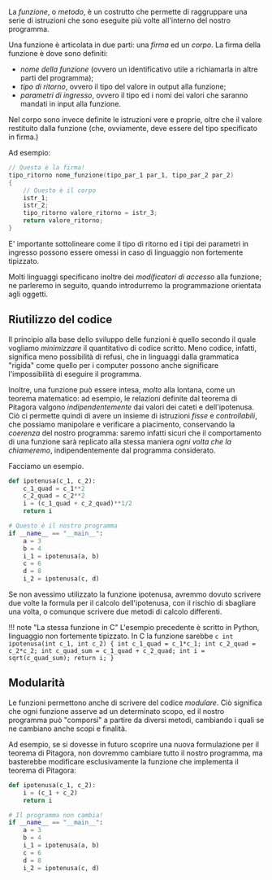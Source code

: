 La *funzione*, o *metodo*, è un costrutto che permette di raggruppare una serie di istruzioni che sono eseguite più volte all'interno del nostro programma.

Una funzione è articolata in due parti: una *firma* ed un *corpo*. La firma della funzione è dove sono definiti:

* *nome della funzione* (ovvero un identificativo utile a richiamarla in altre parti del programma);
* *tipo di ritorno*, ovvero il tipo del valore in output alla funzione;
* *parametri di ingresso*, ovvero il tipo ed i nomi dei valori che saranno mandati in input alla funzione.

Nel corpo sono invece definite le istruzioni vere e proprie, oltre che il valore restituito dalla funzione (che, ovviamente, deve essere del tipo specificato in firma.)

Ad esempio:

```c
// Questa è la firma!
tipo_ritorno nome_funzione(tipo_par_1 par_1, tipo_par_2 par_2)
{
	// Questo è il corpo
	istr_1;
	istr_2;
	tipo_ritorno valore_ritorno = istr_3;
	return valore_ritorno;
}
```

E' importante sottolineare come il tipo di ritorno ed i tipi dei parametri in ingresso possono essere omessi in caso di linguaggio non fortemente tipizzato.

Molti linguaggi specificano inoltre dei *modificatori di accesso* alla funzione; ne parleremo in seguito, quando introdurremo la programmazione orientata agli oggetti.

## Riutilizzo del codice

Il principio alla base dello sviluppo delle funzioni è quello secondo il quale vogliamo *minimizzare* il quantitativo di codice scritto. Meno codice, infatti, significa meno possibilità di refusi, che in linguaggi dalla grammatica "rigida" come quello per i computer possono anche significare l'impossibilità di eseguire il programma.

Inoltre, una funzione può essere intesa, *molto* alla lontana, come un teorema matematico: ad esempio, le relazioni definite dal teorema di Pitagora valgono *indipendentemente* dai valori dei cateti e dell'ipotenusa. Ciò ci permette quindi di avere un insieme di istruzioni *fisse* e *controllabili*, che possiamo manipolare e verificare a piacimento, conservando la *coerenza* del nostro programma: saremo infatti sicuri che il comportamento di una funzione sarà replicato alla stessa maniera *ogni volta che la chiameremo*, indipendentemente dal programma considerato.

Facciamo un esempio.

```python
def ipotenusa(c_1, c_2):
	c_1_quad = c_1**2
	c_2_quad = c_2**2
	i = (c_1_quad + c_2_quad)**1/2
	return i

# Questo è il nostro programma
if __name__ == "__main__":
	a = 3
	b = 4
	i_1 = ipotenusa(a, b)
	c = 6
	d = 8
	i_2 = ipotenusa(c, d)
```

Se non avessimo utilizzato la funzione ipotenusa, avremmo dovuto scrivere due volte la formula per il calcolo dell'ipotenusa, con il rischio di sbagliare una volta, o comunque scrivere due metodi di calcolo differenti.

!!! note "La stessa funzione in C"
	L'esempio precedente è scritto in Python, linguaggio non fortemente tipizzato. In C la funzione sarebbe
	```c
	int ipotenusa(int c_1, int c_2) {
		int c_1_quad = c_1*c_1;
		int c_2_quad = c_2*c_2;
		int c_quad_sum = c_1_quad + c_2_quad;
		int i = sqrt(c_quad_sum);
		return i;
	}
	```

## Modularità

Le funzioni permettono anche di scrivere del codice *modulare*. Ciò significa che ogni funzione asserve ad un determinato scopo, ed il nostro programma può "comporsi" a partire da diversi metodi, cambiando i quali se ne cambiano anche scopi e finalità. 

Ad esempio, se si dovesse in futuro scoprire una nuova formulazione per il teorema di Pitagora, non dovremmo cambiare tutto il nostro programma, ma basterebbe modificare esclusivamente la funzione che implementa il teorema di Pitagora:

```python
def ipotenusa(c_1, c_2):
	i = (c_1 + c_2)
	return i

# Il programma non cambia!
if __name__ == "__main__":
	a = 3
	b = 4
	i_1 = ipotenusa(a, b)
	c = 6
	d = 8
	i_2 = ipotenusa(c, d)
```
